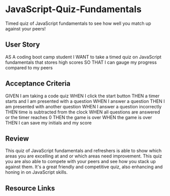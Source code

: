 # JavaScript-Quiz-Fundamentals
Timed quiz of JavaScript fundamentals to see how well you match up against your peers!

## User Story
AS A coding boot camp student
I WANT to take a timed quiz on JavaScript fundamentals that stores high scores
SO THAT I can gauge my progress compared to my peers

## Acceptance Criteria
GIVEN I am taking a code quiz
WHEN I click the start button
THEN a timer starts and I am presented with a question
WHEN I answer a question
THEN I am presented with another question
WHEN I answer a question incorrectly
THEN time is subtracted from the clock
WHEN all questions are answered or the timer reaches 0
THEN the game is over
WHEN the game is over
THEN I can save my initials and my score

## Review
This quiz of JavaScript fundamentals and refreshers is able to show which areas you are excelling at 
and or which areas need improvement. This quiz you are also able to compete with your peers and see
how you stack up against them. It's a great friendly and competitive quiz, also enhancing and honing
in on JavaScript skills.

## Resource Links
